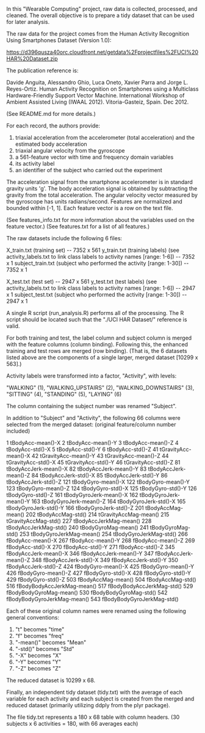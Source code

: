In this "Wearable Computing" project, raw data is collected, processed, and cleaned.
The overall objective is to prepare a tidy dataset that can be used for later analysis.

The raw data for the project comes from the Human Activity Recognition Using Smartphones Dataset (Version 1.0):

   https://d396qusza40orc.cloudfront.net/getdata%2Fprojectfiles%2FUCI%20HAR%20Dataset.zip

The publication reference is:

   Davide Anguita, Alessandro Ghio, Luca Oneto, Xavier Parra and Jorge L. Reyes-Ortiz. Human Activity Recognition on Smartphones using a
   Multiclass Hardware-Friendly Support Vector Machine. International Workshop of Ambient Assisted Living (IWAAL 2012). Vitoria-Gasteiz, Spain. Dec 2012.

(See README.md for more details.)

For each record, the authors provide:

   1. triaxial acceleration from the accelerometer (total acceleration) and the estimated body acceleration
   2. triaxial angular velocity from the gyroscope
   3. a 561-feature vector with time and frequency domain variables
   4. its activity label
   5. an identifier of the subject who carried out the experiment

The acceleration signal from the smartphone accelerometer is in standard gravity units 'g'.
The body acceleration signal is obtained by subtracting the gravity from the total acceleration.
The angular velocity vector measured by the gyroscope has units radians/second.
Features are normalized and bounded within [-1, 1].
Each feature vector is a row on the text file.

(See features_info.txt for more information about the variables used on the feature vector.)
(See features.txt for a list of all features.)

The raw datasets include the following 6 files:

   X_train.txt (training set) -- 7352 x 561
   y_train.txt (training labels) (see activity_labels.txt to link class labels to activity names [range: 1-6]) -- 7352 x 1
   subject_train.txt (subject who performed the activity [range: 1-30]) -- 7352 x 1

   X_test.txt (test set) -- 2947 x 561
   y_test.txt (test labels) (see activity_labels.txt to link class labels to activity names [range: 1-6]) -- 2947 x 1
   subject_test.txt (subject who performed the activity [range: 1-30]) -- 2947 x 1

A single R script (run_analysis.R) performs all of the processing.
The R script should be located such that the "./UCI HAR Dataset/" reference is valid.

For both training and test, the label column and subject column is merged with the feature columns (column binding).
Following this, the enhanced training and test rows are merged (row binding).
(That is, the 6 datasets listed above are the components of a single larger, merged dataset [10299 x 563].)

Activity labels were transformed into a factor, "Activity", with levels:

   "WALKING" (1), "WALKING_UPSTAIRS" (2), "WALKING_DOWNSTAIRS" (3), "SITTING" (4), "STANDING" (5), "LAYING" (6)

The column containing the subject number was renamed "Subject".

In addition to "Subject" and "Activity", the following 66 columns were selected from the merged dataset:
   (original feature/column number included)

   1 tBodyAcc-mean()-X
   2 tBodyAcc-mean()-Y
   3 tBodyAcc-mean()-Z
   4 tBodyAcc-std()-X
   5 tBodyAcc-std()-Y
   6 tBodyAcc-std()-Z
   41 tGravityAcc-mean()-X
   42 tGravityAcc-mean()-Y
   43 tGravityAcc-mean()-Z
   44 tGravityAcc-std()-X
   45 tGravityAcc-std()-Y
   46 tGravityAcc-std()-Z
   81 tBodyAccJerk-mean()-X
   82 tBodyAccJerk-mean()-Y
   83 tBodyAccJerk-mean()-Z
   84 tBodyAccJerk-std()-X
   85 tBodyAccJerk-std()-Y
   86 tBodyAccJerk-std()-Z
   121 tBodyGyro-mean()-X
   122 tBodyGyro-mean()-Y
   123 tBodyGyro-mean()-Z
   124 tBodyGyro-std()-X
   125 tBodyGyro-std()-Y
   126 tBodyGyro-std()-Z
   161 tBodyGyroJerk-mean()-X
   162 tBodyGyroJerk-mean()-Y
   163 tBodyGyroJerk-mean()-Z
   164 tBodyGyroJerk-std()-X
   165 tBodyGyroJerk-std()-Y
   166 tBodyGyroJerk-std()-Z
   201 tBodyAccMag-mean()
   202 tBodyAccMag-std()
   214 tGravityAccMag-mean()
   215 tGravityAccMag-std()
   227 tBodyAccJerkMag-mean()
   228 tBodyAccJerkMag-std()
   240 tBodyGyroMag-mean()
   241 tBodyGyroMag-std()
   253 tBodyGyroJerkMag-mean()
   254 tBodyGyroJerkMag-std()
   266 fBodyAcc-mean()-X
   267 fBodyAcc-mean()-Y
   268 fBodyAcc-mean()-Z
   269 fBodyAcc-std()-X
   270 fBodyAcc-std()-Y
   271 fBodyAcc-std()-Z
   345 fBodyAccJerk-mean()-X
   346 fBodyAccJerk-mean()-Y
   347 fBodyAccJerk-mean()-Z
   348 fBodyAccJerk-std()-X
   349 fBodyAccJerk-std()-Y
   350 fBodyAccJerk-std()-Z
   424 fBodyGyro-mean()-X
   425 fBodyGyro-mean()-Y
   426 fBodyGyro-mean()-Z
   427 fBodyGyro-std()-X
   428 fBodyGyro-std()-Y
   429 fBodyGyro-std()-Z
   503 fBodyAccMag-mean()
   504 fBodyAccMag-std()
   516 fBodyBodyAccJerkMag-mean()
   517 fBodyBodyAccJerkMag-std()
   529 fBodyBodyGyroMag-mean()
   530 fBodyBodyGyroMag-std()
   542 fBodyBodyGyroJerkMag-mean()
   543 fBodyBodyGyroJerkMag-std()

Each of these original column names were renamed using the following general conventions:

   1. "t" becomes "time"
   2. "f" becomes "freq"
   3. "-mean()" becomes "Mean"
   4. "-std()" becomes "Std"
   5. "-X" becomes "X"
   6. "-Y" becomes "Y"
   7. "-Z" becomes "Z"

The reduced dataset is 10299 x 68.

Finally, an independent tidy dataset (tidy.txt) with the average of each variable for each activity and each subject
is created from the merged and reduced dataset (primarily utilizing ddply from the plyr package).

The file tidy.txt represents a 180 x 68 table with column headers.
(30 subjects x 6 activities = 180, with 66 averages each)
